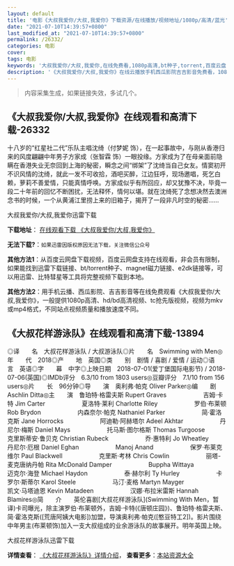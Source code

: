 ```yaml
---
layout: default
title: '电影《大叔我爱你/大叔,我爱你》下载资源/在线播放/视频地址/1080p/高清/蓝光'
date: "2021-07-10T14:39:57+0800"
last_modified_at: "2021-07-10T14:39:57+0800"
permalink: /26332/
categories: 电影
cover:
tags: 电影
keywords: '大叔我爱你/大叔,我爱你,在线免费看,1080p高清,bt种子,torrent,百度云盘,magnet,磁力链,迅雷下载资源'
description: '《大叔我爱你/大叔,我爱你》在线云播放手机西瓜影院吉吉影音免费看，1080p高清bd/hd未删减完整版和tc抢先枪版，mkv/mp4格式，附带bt/torrent种子、magnet/磁力链、百度云盘、网盘资源迅雷下载链接'
---
```


>内容采集生成，如果链接失效，多试几个。


## 《大叔我爱你/大叔,我爱你》在线观看和高清下载-26332

十八岁的“红星社二代&rdquo;乐队主唱沈绮（付梦妮 饰），在一起事故中，与刚从香港归来的风度翩翩中年男子方家成（张智霖 饰）一眼投缘。方家成为了在母亲面前隐瞒在香港失业无奈回到上海的秘密，瞬念之间“绑架”了沈绮当自己女友。情窦初开不识风情的沈绮，就此一发不可收拾，酒吧买醉，江边狂呼，现场邀唱，死乞白赖，萝莉不善爱情，只能真情呼唤。方家成似乎有所回应，却又犹豫不决，毕竟一段二十年前的回忆不断困扰，无法释怀，情何以堪。就在沈绮死了念想决然去澳洲念书的时候，一个从黄浦江里捞上来的旧箱子，揭开了一段非凡时空的秘密……


大叔我爱你/大叔,我爱你迅雷下载

**下载地址**： [在线观看下载 《大叔我爱你/大叔,我爱你》](https://www.993dy.com//vod-detail-id-21835.html) 


**无法下载?**：`如果迅雷因版权原因无法下载，关注微信公众号 `

**其他方法1**：从百度云网盘下载视频，百度云网盘支持在线观看，非会员有限制，如果能找到迅雷下载链接、bt/torrent种子、magnet磁力链接、e2dk链接等，可以用迅雷、比特彗星等工具将完整视频下载到本地。

**其他方法2**：用手机云播、西瓜影院、吉吉影音等在线免费观看《大叔我爱你/大叔,我爱你》，一般提供1080p高清、hd/bd高清视频、tc抢先版视频，视频为mkv或mp4格式，不同站点视频质量和播放速度不同。


## 《大叔花样游泳队》在线观看和高清下载-13894

◎译　　名　大叔花样游泳队 / 大叔游泳队◎片　　名　Swimming with Men◎年　　代　2018◎产　　地　英国◎类　　别　剧情 / 喜剧 / 爱情 / 运动◎语　　言　英语◎字　　幕　中字◎上映日期　2018-07-01(爱丁堡国际电影节) / 2018-07-06(英国)◎IMDb评分　6.3/10 from 1803 users◎豆瓣评分　7.1/10 from 156 users◎片　　长　96分钟◎导　　演　奥利弗·帕克 Oliver Parker◎编　　剧　Aschlin Ditta◎主　　演　鲁珀特·格雷夫斯 Rupert Graves　　　　　　吉姆·卡特 Jim Carter　　　　　　夏洛特·莱利 Charlotte Riley　　　　　　罗伯·布莱顿 Rob Brydon　　　　　　内森奈尔·帕克 Nathaniel Parker　　　　　　简·霍洛克斯 Jane Horrocks　　　　　　阿迪勒·阿赫塔尔 Adeel Akhtar　　　　　　丹尼尔·梅斯 Daniel Mays　　　　　　托马斯·图尔格斯 Thomas Turgoose　　　　　　克里斯蒂安·鲁贝克 Christian Rubeck　　　　　　乔·惠特利 Jo Wheatley　　　　　　丹尼尔·厄根 Daniel Eghan　　　　　　Manoj Anand　　　　　　保罗·布莱克维尔 Paul Blackwell　　　　　　克里斯·考林 Chris Cowlin　　　　　　丽塔-麦克唐纳丹帕 Rita McDonald Damper　　　　　　Buppha Wittaya　　　　　　迈克尔·海登 Michael Haydon　　　　　　泰·赫尔利 Ty Hurley　　　　　　卡罗尔·斯蒂尔 Karol Steele　　　　　　马汀·麦格 Martyn Mayger　　　　　　凯文·马塔迪恩 Kevin Matadeen　　　　　　汉娜·布拉米雷斯 Hannah Blamires◎简　　介　　英伦喜剧[大叔花样游泳队](Swimming With Men，暂译)卡司曝光，除主演罗伯·布莱顿外，吉姆·卡特(《唐顿庄园》)、鲁珀特·格雷夫斯、简·霍洛克斯([荒唐阿姨大电影])加盟，导演奥利弗·帕克([憨豆特工2])。影片围绕中年男主(布莱顿饰)加入一支大叔组成的业余游泳队的故事展开。明年英国上映。


大叔花样游泳队迅雷下载

**详情查看**： [《大叔花样游泳队》详情介绍](/movie/13894/)， **查看更多**：[本站资源大全](/movie/t/all/)

